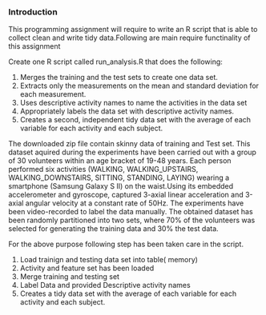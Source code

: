### Introduction

This programming assignment will require  to write an R
script that is able to collect clean and write tidy data.Following
are main require functinality of this assignment

 Create one R script called run_analysis.R that does the following:
 1. Merges the training and the test sets to create one data set.
 2. Extracts only the measurements on the mean and standard deviation for each measurement.
 3. Uses descriptive activity names to name the activities in the data set
 4. Appropriately labels the data set with descriptive activity names.
 5. Creates a second, independent tidy data set with the average of each variable for each activity and each subject.
 
 The downloaded zip file contain skinny data of training and Test set. This dataset aquired during the experiments have been carried out with a group of 30 volunteers within an age bracket of 19-48 years. Each person performed six activities (WALKING, WALKING_UPSTAIRS, WALKING_DOWNSTAIRS, SITTING, STANDING, LAYING) wearing a smartphone (Samsung Galaxy S II) on the waist.Using its embedded accelerometer and gyroscope, captured 3-axial linear acceleration and 3-axial angular velocity at a constant rate of 50Hz. The experiments have been video-recorded to label the data manually. The obtained dataset has been randomly partitioned into two sets, where 70% of the volunteers was selected for generating the training data and 30% the test data.

For the above purpose following step has been taken care in the script.
1. Load trainign and testing data set into table( memory)
2. Activity and feature set has been loaded
3. Merge training and testing set 
4. Label Data and provided Descriptive activity names
5. Creates a tidy data set with the average of each variable for each activity and each subject.